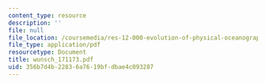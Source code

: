 ```yaml
---
content_type: resource
description: ''
file: null
file_location: /coursemedia/res-12-000-evolution-of-physical-oceanography-spring-2007/356b7d4b22836a7619bfdbae4c093287_wunsch_171173.pdf
file_type: application/pdf
resourcetype: Document
title: wunsch_171173.pdf
uid: 356b7d4b-2283-6a76-19bf-dbae4c093287
---
```

